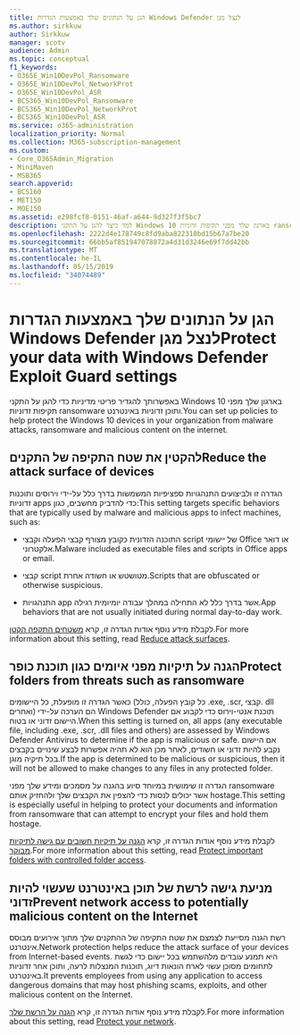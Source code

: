 ```yaml
---
title: הגן על הנתונים שלך באמצעות הגדרות Windows Defender לנצל מגן
ms.author: sirkkuw
author: Sirkkuw
manager: scotv
audience: Admin
ms.topic: conceptual
f1_keywords:
- O365E_Win10DevPol_Ransomware
- O365E_Win10DevPol_NetworkProt
- O365E_Win10DevPol_ASR
- BCS365_Win10DevPol_Ransomware
- BCS365_Win10DevPol_NetworkProt
- BCS365_Win10DevPol_ASR
ms.service: o365-administration
localization_priority: Normal
ms.collection: M365-subscription-management
ms.custom:
- Core_O365Admin_Migration
- MiniMaven
- MSB365
search.appverid:
- BCS160
- MET150
- MOE150
ms.assetid: e298fcf8-0151-46af-a644-9d327f3f5bc7
description: למד כיצד להגן על התקני Windows 10 בארגון שלך מפני תקיפות זדוניות ransomware ותוכן זדוניות באינטרנט.
ms.openlocfilehash: 2222d4e178749c8fd9aba822310bd15b67a7be20
ms.sourcegitcommit: 66bb5af851947078872a4d31d3246e69f7dd42bb
ms.translationtype: MT
ms.contentlocale: he-IL
ms.lasthandoff: 05/15/2019
ms.locfileid: "34074489"
---
```

# <a name="protect-your-data-with-windows-defender-exploit-guard-settings"></a><span data-ttu-id="e1c17-103">הגן על הנתונים שלך באמצעות הגדרות Windows Defender לנצל מגן</span><span class="sxs-lookup"><span data-stu-id="e1c17-103">Protect your data with Windows Defender Exploit Guard settings</span></span>

<span data-ttu-id="e1c17-104">באפשרותך להגדיר פריטי מדיניות כדי להגן על התקני Windows 10 בארגון שלך מפני תקיפות זדוניות ransomware ותוכן זדוניות באינטרנט.</span><span class="sxs-lookup"><span data-stu-id="e1c17-104">You can set up policies to help protect the Windows 10 devices in your organization from malware attacks, ransomware and malicious content on the internet.</span></span>
  
## <a name="reduce-the-attack-surface-of-devices"></a><span data-ttu-id="e1c17-105">להקטין את שטח התקיפה של התקנים</span><span class="sxs-lookup"><span data-stu-id="e1c17-105">Reduce the attack surface of devices</span></span>

<span data-ttu-id="e1c17-106">הגדרה זו ולביצועים התנהגויות ספציפיות המשמשות בדרך כלל על-ידי וירוסים ותוכנות זדוניות apps כדי להדביק מחשבים, כגון:</span><span class="sxs-lookup"><span data-stu-id="e1c17-106">This setting targets specific behaviors that are typically used by malware and malicious apps to infect machines, such as:</span></span>
  
- <span data-ttu-id="e1c17-107">התוכנה הזדונית כקובץ מצורף קבצי הפעלה וקבצי script של יישומי Office או דואר אלקטרוני.</span><span class="sxs-lookup"><span data-stu-id="e1c17-107">Malware included as executable files and scripts in Office apps or email.</span></span>
    
- <span data-ttu-id="e1c17-108">קבצי script מטושטש או חשודה אחרת.</span><span class="sxs-lookup"><span data-stu-id="e1c17-108">Scripts that are obfuscated or otherwise suspicious.</span></span>
    
- <span data-ttu-id="e1c17-109">התנהגויות app אשר בדרך כלל לא התחילה במהלך עבודה יומיומית רגילה.</span><span class="sxs-lookup"><span data-stu-id="e1c17-109">App behaviors that are not usually initiated during normal day-to-day work.</span></span>
    
<span data-ttu-id="e1c17-110">לקבלת מידע נוסף אודות הגדרה זו, קרא [משטחים התקפה הקטן](https://go.microsoft.com/fwlink/?linkid=870417).</span><span class="sxs-lookup"><span data-stu-id="e1c17-110">For more information about this setting, read [Reduce attack surfaces](https://go.microsoft.com/fwlink/?linkid=870417).</span></span>
  
## <a name="protect-folders-from-threats-such-as-ransomware"></a><span data-ttu-id="e1c17-111">הגנה על תיקיות מפני איומים כגון תוכנת כופר</span><span class="sxs-lookup"><span data-stu-id="e1c17-111">Protect folders from threats such as ransomware</span></span>

<span data-ttu-id="e1c17-112">כאשר הגדרה זו מופעלת, כל היישומים (כל קובץ הפעלה, כולל .exe, .scr, קבצי. dll ואחרים) הם הערכה על-ידי Windows Defender תוכנת אנטי-וירוס כדי לקבוע אם היישום זדוני או בטוח.</span><span class="sxs-lookup"><span data-stu-id="e1c17-112">When this setting is turned on, all apps (any executable file, including .exe, .scr, .dll files and others) are assessed by Windows Defender Antivirus to determine if the app is malicious or safe.</span></span> <span data-ttu-id="e1c17-113">אם היישום נקבע להיות זדוני או חשודים, לאחר מכן הוא לא תהיה אפשרות לבצע שינויים בקבצים בכל תיקיה מוגן.</span><span class="sxs-lookup"><span data-stu-id="e1c17-113">If the app is determined to be malicious or suspicious, then it will not be allowed to make changes to any files in any protected folder.</span></span>
  
<span data-ttu-id="e1c17-114">הגדרה זו שימושית במיוחד סיוע בהגנה על מסמכים ומידע שלך מפני ransomware אשר יכולים לנסות כדי להצפין את הקבצים שלך ולהחזיק אותם hostage.</span><span class="sxs-lookup"><span data-stu-id="e1c17-114">This setting is especially useful in helping to protect your documents and information from ransomware that can attempt to encrypt your files and hold them hostage.</span></span>
  
<span data-ttu-id="e1c17-115">לקבלת מידע נוסף אודות הגדרה זו, קרא [הגנה על תיקיות חשובים עם גישה לתיקיות מבוקר](https://go.microsoft.com/fwlink/?linkid=870418).</span><span class="sxs-lookup"><span data-stu-id="e1c17-115">For more information about this setting, read [Protect important folders with controlled folder access](https://go.microsoft.com/fwlink/?linkid=870418).</span></span>
  
## <a name="prevent-network-access-to-potentially-malicious-content-on-the-internet"></a><span data-ttu-id="e1c17-116">מניעת גישה לרשת של תוכן באינטרנט שעשוי להיות זדוני</span><span class="sxs-lookup"><span data-stu-id="e1c17-116">Prevent network access to potentially malicious content on the Internet</span></span>

<span data-ttu-id="e1c17-117">רשת הגנה מסייעת לצמצם את שטח התקיפה של ההתקנים שלך מתוך אירועים מבוסס אינטרנט.</span><span class="sxs-lookup"><span data-stu-id="e1c17-117">Network protection helps reduce the attack surface of your devices from Internet-based events.</span></span> <span data-ttu-id="e1c17-118">היא תמנע עובדים מלהשתמש בכל יישום כדי לגשת לתחומים מסוכן עשוי לארח הונאות דיוג, תוכנות המנצלות לרעה, ותוכן אחר זדוניות באינטרנט.</span><span class="sxs-lookup"><span data-stu-id="e1c17-118">It prevents employees from using any application to access dangerous domains that may host phishing scams, exploits, and other malicious content on the Internet.</span></span>
  
<span data-ttu-id="e1c17-119">לקבלת מידע נוסף אודות הגדרה זו, קרא [הגנה על הרשת שלך](https://go.microsoft.com/fwlink/?linkid=870419).</span><span class="sxs-lookup"><span data-stu-id="e1c17-119">For more information about this setting, read [Protect your network](https://go.microsoft.com/fwlink/?linkid=870419).</span></span>
  

